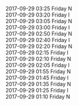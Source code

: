 2017-09-29 03:25 Friday  N  
2017-09-29 03:20 Friday  I  
2017-09-29 03:05 Friday  N  
2017-09-29 03:00 Friday  I  
2017-09-29 02:50 Friday  N  
2017-09-29 02:40 Friday  I  
2017-09-29 02:20 Friday  N  
2017-09-29 02:15 Friday  I  
2017-09-29 02:10 Friday  N  
2017-09-29 02:05 Friday  I  
2017-09-29 01:55 Friday  N  
2017-09-29 01:45 Friday  I  
2017-09-29 01:35 Friday  N  
2017-09-29 01:25 Friday  I  
2017-09-29 01:10 Friday  N  

